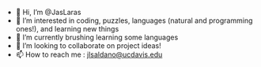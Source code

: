 - 👋 Hi, I’m @JasLaras
- 👀 I’m interested in coding, puzzles, languages (natural and programming ones!), and learning new things
- 🌱 I’m currently brushing learning some languages
- 💞️ I’m looking to collaborate on project ideas!
- 📫 How to reach me : jlsaldano@ucdavis.edu
